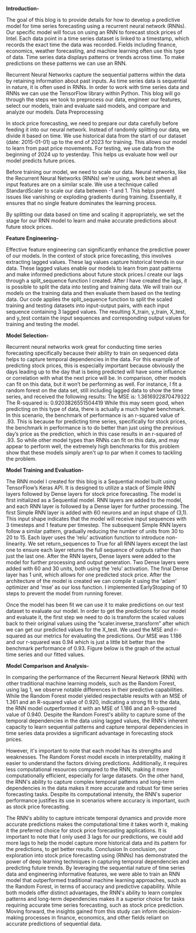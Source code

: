 **Introduction-**

The goal of this blog is to provide details for how to develop a predictive model for time series forecasting using a recurrent neural network (RNNs). Our specific model will focus on using an RNN to forecast stock prices of Intel. Each data point in a time series dataset is linked to a timestamp, which records the exact time the data was recorded. Fields including finance, economics, weather forecasting, and machine learning often use this type of data. Time series data displays patterns or trends across time. To make predictions on these patterns we can use an RNN.

Recurrent Neural Networks capture the sequential patterns within the data by retaining information about past inputs. As time series data is sequential in nature, it is often used in RNNs. In order to work with time series data and RNNs we can use the TensorFlow library within Python. This blog will go through the steps we took to preprocess our data, engineer our features, select our models, train and evaluate said models, and compare and analyze our models.
Data Preprocessing

In stock price forecasting, we need to prepare our data carefully before feeding it into our neural network. Instead of randomly splitting our data, we divide it based on time. We use historical data from the start of our dataset (date: 2015-01-01) up to the end of 2023 for training. This allows our model to learn from past price movements. For testing, we use data from the beginning of 2024 up to yesterday. This helps us evaluate how well our model predicts future prices.

Before training our model, we need to scale our data. Neural networks, like the Recurrent Neural Networks (RNNs) we're using, work best when all input features are on a similar scale. We use a technique called StandardScaler to scale our data between -1 and 1. This helps prevent issues like vanishing or exploding gradients during training. Essentially, it ensures that no single feature dominates the learning process.

By splitting our data based on time and scaling it appropriately, we set the stage for our RNN model to learn and make accurate predictions about future stock prices.

**Feature Engineering-**

Effective feature engineering can significantly enhance the predictive power of our models. In the context of stock price forecasting, this involves extracting lagged values. These lag values capture historical trends in our data. These lagged values enable our models to learn from past patterns and make informed predictions about future stock prices.I create our lags through a split_sequence function I created.
After I have created the lags, it is possible to split the data into testing and training data. We will train our models on the training data and then evaluate them based on the testing data. Our code applies the split_sequence function to split the scaled training and testing datasets into input-output pairs, with each input sequence containing 3 lagged values. The resulting X_train, y_train, X_test, and y_test contain the input sequences and corresponding output values for training and testing the model.
 

**Model Selection-**

Recurrent neural networks work great for conducting time series forecasting specifically because their ability to train on sequenced data helps to capture temporal dependencies in the data. For this example of predicting stock prices, this is especially important because obviously the days leading up to the day that is being predicted will have some influence or correlation with what the next price will be.
In comparison, other models can fit on this data, but it won’t be performing as well. For instance, I fit a random forest on the data set, still including lagged data to show the time series, and received the following results:
The MSE is: 1.3616922870479322
The R-squared is: 0.9203826551504419
While this may seem good, when predicting on this type of data, there is actually a much higher benchmark. In this scenario, the benchmark of performance is an r-squared value of .93. This is because for predicting time series, specifically for stock prices, the benchmark in performance is to do better than just using the previous day’s price as the prediction, which in this case results in an r-squared of .93. So while other model types than RNNs can fit on this data, and may appear to perform well, the extremely high benchmarks for this problem show that these models simply aren't up to par when it comes to tackling the problem.

**Model Training and Evaluation-**

The RNN model I created for this blog is a Sequential model built using TensorFlow’s Keras API. It is designed to utilize a stack of Simple RNN layers followed by Dense layers for stock price forecasting. The model is first initialized as a Sequential model. RNN layers are added to the model, and each RNN layer is followed by a Dense layer for further processing.
The first Simple RNN layer is added with 60 neurons and an input shape of (3,1). This input shape indicates that the model will receive input sequences with 3 timesteps and 1 feature per timestep. The subsequent Simple RNN layers follow a similar pattern, gradually reducing the number of units from 30 to 20 to 15. Each layer uses the ‘relu’ activation function to introduce non-linearity. We set return_sequences to True for all RNN layers except the last one to ensure each layer returns the full sequence of outputs rather than just the last one.
After the RNN layers, Dense layers were added to the model for further processing and output generation. Two Dense layers were added with 60 and 30 units, both using the ‘relu’ activation. The final Dense layer has 1 unit, which allows for one predicted stock price. After the architecture of the model is created we can compile it using the ‘adam’ optimizer and ‘mse’ as our loss function. I implemented EarlyStopping of 10 steps to prevent the model from running forever. 

Once the model has been fit we can use it to make predictions on our test dataset to evaluate our model.
In order to get the predictions for our model and evaluate it, the first step we need to do is transform the scaled values back to their original values using the “scaler.inverse_transform” after which we can get our predicted values for the X_test. 
We used the MSE and r-squared as our metrics for evaluating the predictions. Our MSE was 1.186 and our r-squared was 0.94 which is just a little bit better than the benchmark performance of 0.93. 
Figure below is the graph of the actual time series and our fitted values.
 

**Model Comparison and Analysis-**

In comparing the performance of the Recurrent Neural Network (RNN) with other traditional machine learning models, such as the Random Forest, using lag 1, we observe notable differences in their predictive capabilities. While the Random Forest model yielded respectable results with an MSE of 1.361 and an R-squared value of 0.920, indicating a strong fit to the data, the RNN model outperformed it with an MSE of 1.186 and an R-squared value of 0.940. Despite the Random Forest's ability to capture some of the temporal dependencies in the data using lagged values, the RNN's inherent capacity to learn sequential patterns and capture temporal dependencies in time series data provides a significant advantage in forecasting stock prices. 

However, it's important to note that each model has its strengths and weaknesses. The Random Forest model excels in interpretability, making it easier to understand the factors driving predictions. Additionally, it requires less computational resources compared to the RNN, making it more computationally efficient, especially for large datasets. On the other hand, the RNN's ability to capture complex temporal patterns and long-term dependencies in the data makes it more accurate and robust for time series forecasting tasks. Despite its computational intensity, the RNN's superior performance justifies its use in scenarios where accuracy is important, such as stock price forecasting. 

The RNN's ability to capture intricate temporal dynamics and provide more accurate predictions makes the computational time it takes worth it, making it the preferred choice for stock price forecasting applications. It is important to note that I only used 3 lags for our predictions, we could add more lags to help the model capture more historical data and its pattern for the predictions, to get better results. 
Conclusion
In conclusion, our exploration into stock price forecasting using (RNNs) has demonstrated the power of deep learning techniques in capturing temporal dependencies and predicting future trends. By leveraging the sequential nature of time series data and engineering informative features, we were able to train an RNN model that outperformed traditional machine learning approaches, such as the Random Forest, in terms of accuracy and predictive capability. While both models offer distinct advantages, the RNN's ability to learn complex patterns and long-term dependencies makes it a superior choice for tasks requiring accurate time series forecasting, such as stock price prediction. Moving forward, the insights gained from this study can inform decision-making processes in finance, economics, and other fields reliant on accurate predictions of sequential data.
